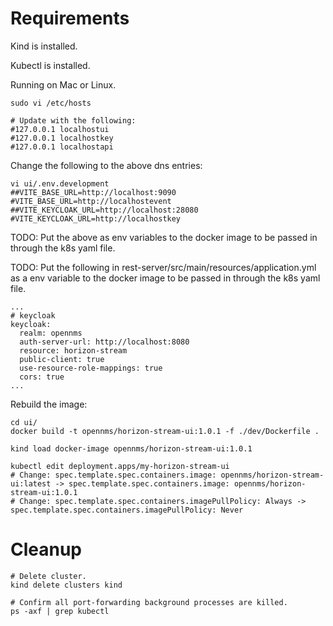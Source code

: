 # Requirements

Kind is installed.

Kubectl is installed.

Running on Mac or Linux.

```
sudo vi /etc/hosts

# Update with the following:
#127.0.0.1 localhostui
#127.0.0.1 localhostkey
#127.0.0.1 localhostapi
```

Change the following to the above dns entries:
```
vi ui/.env.development
##VITE_BASE_URL=http://localhost:9090
#VITE_BASE_URL=http://localhostevent
##VITE_KEYCLOAK_URL=http://localhost:28080
#VITE_KEYCLOAK_URL=http://localhostkey
```

TODO: Put the above as env variables to the docker image to be passed in through the k8s yaml file.

TODO: Put the following in rest-server/src/main/resources/application.yml as a env variable to the docker image to be passed in through the k8s yaml file. 
```
...
# keycloak
keycloak:
  realm: opennms
  auth-server-url: http://localhost:8080
  resource: horizon-stream
  public-client: true
  use-resource-role-mappings: true
  cors: true
...
```

Rebuild the image:
```
cd ui/
docker build -t opennms/horizon-stream-ui:1.0.1 -f ./dev/Dockerfile .

kind load docker-image opennms/horizon-stream-ui:1.0.1

kubectl edit deployment.apps/my-horizon-stream-ui 
# Change: spec.template.spec.containers.image: opennms/horizon-stream-ui:latest -> spec.template.spec.containers.image: opennms/horizon-stream-ui:1.0.1
# Change: spec.template.spec.containers.imagePullPolicy: Always -> spec.template.spec.containers.imagePullPolicy: Never
```

# Cleanup

```
# Delete cluster.
kind delete clusters kind

# Confirm all port-forwarding background processes are killed.
ps -axf | grep kubectl
```
